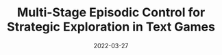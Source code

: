 ---
title: "Multi-Stage Episodic Control for Strategic Exploration in Text Games"
date: 2022-03-27
draft: false
post_type: publication
authors: [jtuyls, shunyuy, shamk, karthikn]
venue: NAACL 2022
tags: []
direct_link: https://arxiv.org/abs/2201.01251

code: https://github.com/princeton-nlp/XTX
link: https://arxiv.org/abs/2201.01251
site: https://sites.google.com/princeton.edu/xtx
---